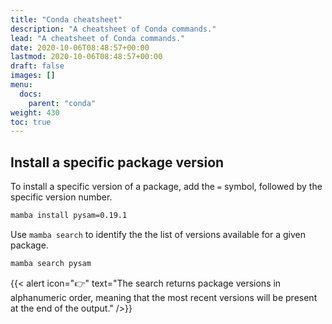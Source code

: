 ```yaml
---
title: "Conda cheatsheet"
description: "A cheatsheet of Conda commands."
lead: "A cheatsheet of Conda commands."
date: 2020-10-06T08:48:57+00:00
lastmod: 2020-10-06T08:48:57+00:00
draft: false
images: []
menu:
  docs:
    parent: "conda"
weight: 430
toc: true
---
```


## Install a specific package version

To install a specific version of a package, add the `=` symbol, followed by the
specific version number.

```bash
mamba install pysam=0.19.1
```

Use `mamba search` to identify the the list of versions available for a given package.

```bash
mamba search pysam
```

{{< alert icon="👉" text="The search returns package versions in alphanumeric order, meaning that the most recent versions will be present at the end of the output." />}}

<!-- Link definitions -->

